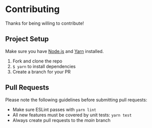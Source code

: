 # Contributing

Thanks for being willing to contribute!

## Project Setup

Make sure you have [Node.js](https://nodejs.org/en/) and [Yarn](https://yarnpkg.com/en/) installed.

1. Fork and clone the repo
1. `$ yarn` to install dependencies
1. Create a branch for your PR

## Pull Requests

Please note the following guidelines before submitting pull requests:

* Make sure ESLint passes with `yarn lint`
* All new features must be covered by unit tests: `yarn test`
* Always create pull requests to the _main_ branch
